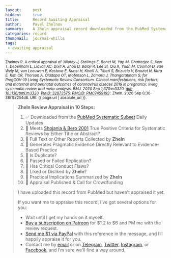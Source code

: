 ```yaml
---
layout:     post
hidden:     true
title:      Record Awaiting Appraisal
author:     Pavel Zhelnov
summary:    A Zheln appraisal record downloaded from the PubMed Systematic Subset daily updates.
categories: record
thumbnail:  journal-whills
tags:
 - awaiting appraisal
---
```


<small>Zhelnov P. A critical appraisal of _‘Allotey J, Stallings E, Bonet M, Yap M, Chatterjee S, Kew T, Debenham L, Llavall AC, Dixit A, Zhou D, Balaji R, Lee SI, Qiu X, Yuan M, Coomar D, van Wely M, van Leeuwen E, Kostova E, Kunst H, Khalil A, Tiberi S, Brizuela V, Broutet N, Kara E, Kim CR, Thorson A, Oladapo OT, Mofenson L, Zamora J, Thangaratinam S; for PregCOV-19 Living Systematic Review Consortium. Clinical manifestations, risk factors, and maternal and perinatal outcomes of coronavirus disease 2019 in pregnancy: living systematic review and meta-analysis. BMJ. 2020 Sep 1;370:m3320. [doi: 10.1136/bmj.m3320](https://doi.org/10.1136/bmj.m3320). [PMID: 32873575](https://pubmed.gov/32873575); [PMCID: PMC7459193](https://ncbi.nlm.nih.gov/pmc/PMC7459193)’._ Zheln. 2020 Sep 8;36–38(1):r254d8. URI: {{ page.url | absolute_url }}.</small>

> **Zheln Review Appraisal in 10 Steps:**
>
> 1. ✅ Downloaded from the [PubMed Systematic Subset](https://p1m.org/ssb) Daily Updates
> 2. 🔄 Meets [Shojania & Bero 2001](https://www.researchgate.net/publication/11820967_Taking_Advantage_of_the_Explosion_of_Systematic_Reviews_An_Efficient_MEDLINE_Search_Strategy) True Positive Criteria for Systematic Reviews by Either Title or Abstract?
> 3. 🔄 Full Text or Other Reports Collected by **Zheln**
> 4. 🔄 Generates Pragmatic Evidence Directly Relevant to Evidence-Based Practice
> 5. 🔄 Is Duplicate?
> 6. 🔄 Passed or Failed Replication?
> 7. 🔄 Has Critical Conduct Flaws?
> 8. 🔄 Liked or Disliked by **Zheln**?
> 9. 🔄 Practical Implications Summarized by **Zheln**
> 10. 🔄 Appraisal Published & Call for Crowdfunding

> I have uploaded this record from PubMed but haven’t appraised it yet.
>
> If you want me to appraise this record, I’ve got several options for you:
> * Wait until I get my hands on it myself.
> * [Buy a subscription on Patreon](https://patreon.com/zheln) for $1.2 to $6 and PM me with the review request.
> * [Send me $1 via PayPal](https://paypal.me/pjelnov) with this reference in the message, and I’ll happily appraise it for you.
> * Contact me by [email](mailto:pavel@zheln.com) or on [Telegram](https://t.me/drzhelnov), [Twitter](https://twitter.com/drzhelnov), [Instagram](https://instagram.com/igzheln), or [Facebook](https://facebook.com/drzhelnov), and I’m sure we’ll find a way around.
